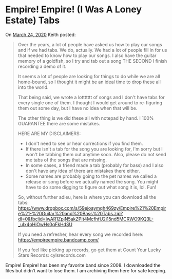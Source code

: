 # Empire! Empire! (I Was A Loney Estate) Tabs

On [March 24, 2020](https://www.facebook.com/empireempireiwasalonelyestate/posts/10157168406145886?__xts__%5B0%5D=68.ARCYjOeVOnNGmGbhZA86AuWCbZQI9L9R6iswi3viIRVzBnjlVTfk8TDbTrqn8xG_1760UFtkRq6EKVmRnUZzj3aWWf6YGY8JQUSolSLM2IVXgYfZQI3dxYMYI5d3l0gYj2bBDLLRQxQshnc1BCUe8wtEsKcKcYS3SvCg5PYV71LUqbFzfShOoIobUc5lFb-659Jh5jzdl_Zq2_ABwAiQWqb77CDCQCaIJ5_vUOnNQ7YcJYe3i_9Vp44yfOGl-1Uog1KnI0EBhA8irrEwVuwnF0m_JqTKxtnLxfQD-tg1IhFKmt2RocdtQRUFE_LyJcSWNto7HZWilvNBJnFIUg&__tn__=-R) Keith posted:

> Over the years, a lot of people have asked us how to play our songs and if we had tabs. We do, actually. We had a lot of people fill in for us that needed to know how to play our songs. I also have the guitar memory of a goldfish, so I try and tab out a song THE SECOND I finish recording a demo of it.
>
> It seems a lot of people are looking for things to do while we are all home-bound, so I thought it might be an ideal time to drop these all into the world.
>
> That being said, we wrote a lottttttt of songs and I don't have tabs for every single one of them. I thought I would get around to re-figuring them out some day, but I have no idea when that will be.
>
> The other thing is we did these all with notepad by hand. I 100% GUARANTEE there are some mistakes.
>
> HERE ARE MY DISCLAIMERS:
>
> - I don't need to see or hear corrections if you find them.
> - If there isn't a tab for the song you are looking for, I'm sorry but I won't be tabbing them out anytime soon. Also, please do not send me tabs of the songs that are missing.
> - In some cases, a friend made a tab (probably for bass) and I also don't have any idea of there are mistakes there either.
> - Some names are probably going to the pet names we called a release or song before we actually named the song. You might have to do some digging to figure out what song it is, lol. Fun!
>
> So, without further adieu, here is where you can download all the tabs: https://www.dropbox.com/s/59ejoaymqh469zy/Empire%21%20Empire%21-%20Guitar%20and%20Bass%20Tabs.zip?dl=0&fbclid=IwAR1ZpjN5akZPIt4McfhfU2i15nd5MCRWO9KQ3L-_uIx4oHiOwHs0qFkHdSU
>
> If you need a refresher, hear every song we recorded here: https://empireempire.bandcamp.com/
>
> If you feel like picking up records, go get them at Count Your Lucky Stars Records: cylsrecords.com

Empire! Empire! has been my favorite band since 2008. I downloaded the files but didn’t want to lose them. I am archiving them here for safe keeping.
